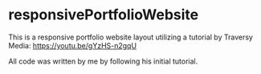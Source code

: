 # responsivePortfolioWebsite

This is a responsive portfolio website layout utilizing a tutorial by Traversy Media: https://youtu.be/gYzHS-n2gqU

All code was written by me by following his initial tutorial.
